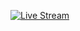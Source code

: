 [![Live Stream](underwatercamera.webp)](https://www.youtube.com/live/lXzSU7ezjp8?si=T6Mi41a_lNU-TanC)
